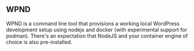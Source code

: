 ## WPND

WPND is a command line tool that provisions a working local WordPress development setup using nodejs and docker (with experimental support for podman).
There's an expectation that NodeJS and your container engine of choice is also pre-installed.

